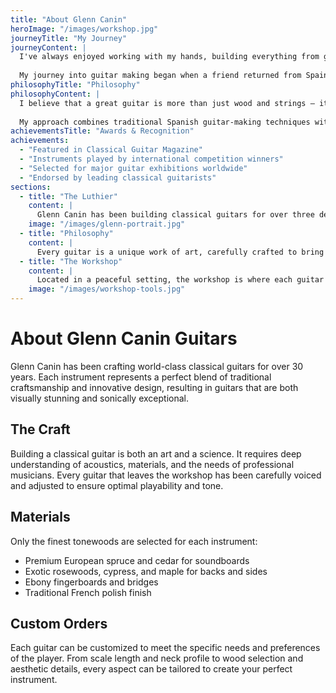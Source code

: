 ```yaml
---
title: "About Glenn Canin"
heroImage: "/images/workshop.jpg"
journeyTitle: "My Journey"
journeyContent: |
  I've always enjoyed working with my hands, building everything from go-carts to custom skateboards. While studying classical guitar at San Diego State University under Pepe, Celin, and Celedonio Romero, I supported myself by shaping custom surfboards.
  
  My journey into guitar making began when a friend returned from Spain with mediocre instruments. I decided I could build something better, starting with a flamenco guitar that impressed guitarist Jason McGuire. Though I began with flamenco guitars, I soon transitioned to classical guitars, my true passion in life. After teaching the Alexander Technique for several years, I've devoted myself fully to crafting exceptional classical guitars.
philosophyTitle: "Philosophy"
philosophyContent: |
  I believe that a great guitar is more than just wood and strings – it's a partner in musical expression. Every instrument I build is designed to inspire, to respond to the subtlest touch, and to project with clarity and power.
  
  My approach combines traditional Spanish guitar-making techniques with modern innovations like the doubletop construction, which provides exceptional volume and sustain while maintaining the warmth and complexity of tone that classical guitarists cherish.
achievementsTitle: "Awards & Recognition"
achievements:
  - "Featured in Classical Guitar Magazine"
  - "Instruments played by international competition winners"
  - "Selected for major guitar exhibitions worldwide"
  - "Endorsed by leading classical guitarists"
sections:
  - title: "The Luthier"
    content: |
      Glenn Canin has been building classical guitars for over three decades. His journey began with a deep passion for music and woodworking, which evolved into a lifelong dedication to creating exceptional instruments.
    image: "/images/glenn-portrait.jpg"
  - title: "Philosophy"
    content: |
      Every guitar is a unique work of art, carefully crafted to bring out the best in both the materials and the musician. The balance between tradition and innovation guides each build, resulting in instruments that honor the classical guitar heritage while meeting the demands of modern performers.
  - title: "The Workshop"
    content: |
      Located in a peaceful setting, the workshop is where each guitar comes to life. Using traditional hand tools alongside modern precision equipment, every instrument receives individual attention and care throughout the building process.
    image: "/images/workshop-tools.jpg"
---
```


# About Glenn Canin Guitars

Glenn Canin has been crafting world-class classical guitars for over 30 years. Each instrument represents a perfect blend of traditional craftsmanship and innovative design, resulting in guitars that are both visually stunning and sonically exceptional.

## The Craft

Building a classical guitar is both an art and a science. It requires deep understanding of acoustics, materials, and the needs of professional musicians. Every guitar that leaves the workshop has been carefully voiced and adjusted to ensure optimal playability and tone.

## Materials

Only the finest tonewoods are selected for each instrument:
- Premium European spruce and cedar for soundboards
- Exotic rosewoods, cypress, and maple for backs and sides
- Ebony fingerboards and bridges
- Traditional French polish finish

## Custom Orders

Each guitar can be customized to meet the specific needs and preferences of the player. From scale length and neck profile to wood selection and aesthetic details, every aspect can be tailored to create your perfect instrument.